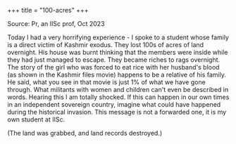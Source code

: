 +++
title = "100-acres"
+++

Source: Pr, an IISc prof, Oct 2023

Today I had a very horrifying experience - I spoke to a student whose family is a direct victim of Kashmir exodus. They lost 100s of acres of land overnight. His house was burnt thinking that the members were inside while they had just managed to escape. They became riches to rags overnight. The story of the girl who was forced to eat rice with her husband's blood (as shown in the Kashmir files movie) happens to be a relative of his family. He said, what you see in that movie is just 1% of what we have gone through. What militants with women and children can't even be described in words. Hearing this I am totally shocked. If this can happen in our own times in an independent sovereign country, imagine what could have happened during the historical invasion. This message is not a forwarded one, it is my own student at IISc.

(The land was grabbed, and land records destroyed.)